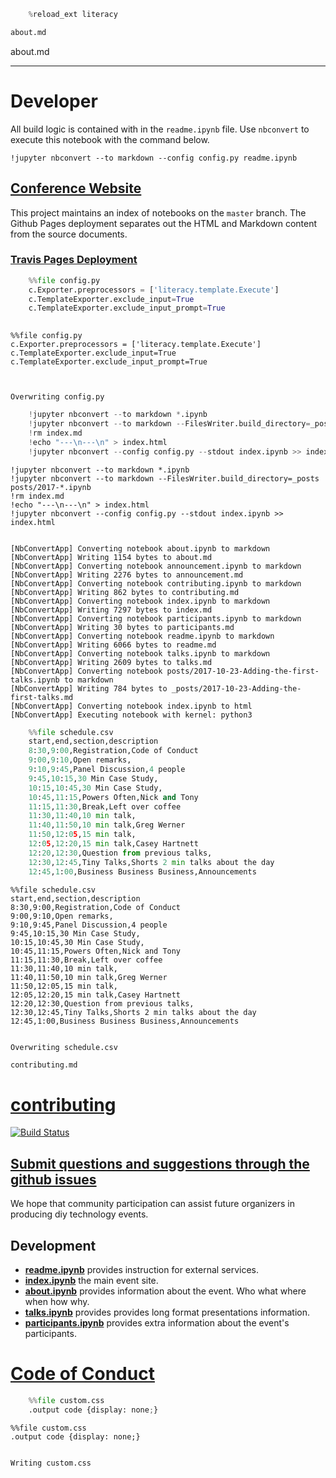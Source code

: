 

```python
    %reload_ext literacy
```


```python
about.md
```


about.md


---

# Developer

All build logic is contained with in the `readme.ipynb` file.  Use `nbconvert` to execute this notebook with the command below.

    !jupyter nbconvert --to markdown --config config.py readme.ipynb
    
## [Conference Website](https://tonyfast.github.io/callistory/)


This project maintains an index of notebooks on the `master` branch.  The Github Pages deployment separates out the HTML and Markdown content from the source documents.   

### [Travis Pages Deployment](https://docs.travis-ci.com/user/deployment/pages/)


```python
    %%file config.py
    c.Exporter.preprocessors = ['literacy.template.Execute']
    c.TemplateExporter.exclude_input=True
    c.TemplateExporter.exclude_input_prompt=True
    
```


    %%file config.py
    c.Exporter.preprocessors = ['literacy.template.Execute']
    c.TemplateExporter.exclude_input=True
    c.TemplateExporter.exclude_input_prompt=True
    


    Overwriting config.py



```python
    !jupyter nbconvert --to markdown *.ipynb 
    !jupyter nbconvert --to markdown --FilesWriter.build_directory=_posts posts/2017-*.ipynb 
    !rm index.md
    !echo "---\n---\n" > index.html
    !jupyter nbconvert --config config.py --stdout index.ipynb >> index.html
```


    !jupyter nbconvert --to markdown *.ipynb 
    !jupyter nbconvert --to markdown --FilesWriter.build_directory=_posts posts/2017-*.ipynb 
    !rm index.md
    !echo "---\n---\n" > index.html
    !jupyter nbconvert --config config.py --stdout index.ipynb >> index.html


    [NbConvertApp] Converting notebook about.ipynb to markdown
    [NbConvertApp] Writing 1154 bytes to about.md
    [NbConvertApp] Converting notebook announcement.ipynb to markdown
    [NbConvertApp] Writing 2276 bytes to announcement.md
    [NbConvertApp] Converting notebook contributing.ipynb to markdown
    [NbConvertApp] Writing 862 bytes to contributing.md
    [NbConvertApp] Converting notebook index.ipynb to markdown
    [NbConvertApp] Writing 7297 bytes to index.md
    [NbConvertApp] Converting notebook participants.ipynb to markdown
    [NbConvertApp] Writing 30 bytes to participants.md
    [NbConvertApp] Converting notebook readme.ipynb to markdown
    [NbConvertApp] Writing 6066 bytes to readme.md
    [NbConvertApp] Converting notebook talks.ipynb to markdown
    [NbConvertApp] Writing 2609 bytes to talks.md
    [NbConvertApp] Converting notebook posts/2017-10-23-Adding-the-first-talks.ipynb to markdown
    [NbConvertApp] Writing 784 bytes to _posts/2017-10-23-Adding-the-first-talks.md
    [NbConvertApp] Converting notebook index.ipynb to html
    [NbConvertApp] Executing notebook with kernel: python3



```python
    %%file schedule.csv
    start,end,section,description
    8:30,9:00,Registration,Code of Conduct
    9:00,9:10,Open remarks,
    9:10,9:45,Panel Discussion,4 people
    9:45,10:15,30 Min Case Study,
    10:15,10:45,30 Min Case Study,
    10:45,11:15,Powers Often,Nick and Tony
    11:15,11:30,Break,Left over coffee
    11:30,11:40,10 min talk,
    11:40,11:50,10 min talk,Greg Werner
    11:50,12:05,15 min talk,
    12:05,12:20,15 min talk,Casey Hartnett
    12:20,12:30,Question from previous talks,
    12:30,12:45,Tiny Talks,Shorts 2 min talks about the day
    12:45,1:00,Business Business Business,Announcements
```


    %%file schedule.csv
    start,end,section,description
    8:30,9:00,Registration,Code of Conduct
    9:00,9:10,Open remarks,
    9:10,9:45,Panel Discussion,4 people
    9:45,10:15,30 Min Case Study,
    10:15,10:45,30 Min Case Study,
    10:45,11:15,Powers Often,Nick and Tony
    11:15,11:30,Break,Left over coffee
    11:30,11:40,10 min talk,
    11:40,11:50,10 min talk,Greg Werner
    11:50,12:05,15 min talk,
    12:05,12:20,15 min talk,Casey Hartnett
    12:20,12:30,Question from previous talks,
    12:30,12:45,Tiny Talks,Shorts 2 min talks about the day
    12:45,1:00,Business Business Business,Announcements


    Overwriting schedule.csv



```python
contributing.md
```



# [contributing](contributing.ipynb)

[![Build Status](https://travis-ci.org/callisto-morns/one.svg?branch=master)](https://travis-ci.org/callisto-morns/one)

## [Submit questions and suggestions through the github issues](https://github.com/tonyfast/callistory/issues)

We hope that community participation can assist future organizers in producing diy technology events.

## Development

* __[readme.ipynb](readme.ipynb)__ provides instruction for external services.
* __[index.ipynb](readme.ipynb)__ the main event site.
* __[about.ipynb](about.ipynb)__ provides information about the event.  Who what where when how why.
* __[talks.ipynb](long.ipynb)__ provides provides long format presentations information.
* __[participants.ipynb](participants.ipynb)__ provides extra information about the event's participants.

# [Code of Conduct](code_of_conduct.md)




```python
    %%file custom.css
    .output code {display: none;}
```


    %%file custom.css
    .output code {display: none;}


    Writing custom.css

